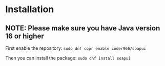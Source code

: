 # Installation

## NOTE: Please make sure you have Java version 16 or higher

First enable the repository:
`sudo dnf copr enable coder966/soapui`

Then you can install the package:
`sudo dnf install soapui`

